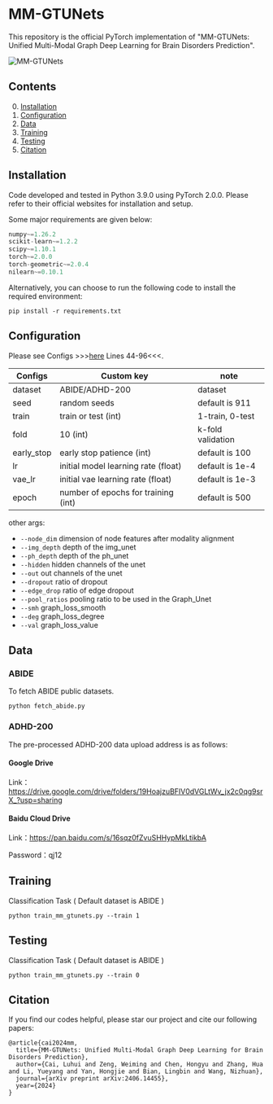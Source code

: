 # MM-GTUNets
This repository is the official PyTorch implementation of "MM-GTUNets: Unified Multi-Modal Graph Deep
Learning for Brain Disorders Prediction".

![MM-GTUNets](./MM_GTUNets.png)

## Contents
0. [Installation](#installation)
0. [Configuration](#configurationn)
0. [Data](#data)
0. [Training](#training)
0. [Testing](#testing)
0. [Citation](#citation)

## Installation
Code developed and tested in Python 3.9.0 using PyTorch 2.0.0. Please refer to their official websites for installation and setup.

Some major requirements are given below:

```python
numpy~=1.26.2
scikit-learn~=1.2.2
scipy~=1.10.1
torch~=2.0.0
torch-geometric~=2.0.4
nilearn~=0.10.1
```

Alternatively, you can choose to run the following code to install the required environment:
```shell
pip install -r requirements.txt
```

## Configuration

Please see Configs >>>[here](./opt.py/) Lines 44-96<<<.

| Configs    | Custom key                          | note              |
|------------|-------------------------------------|-------------------|
| dataset    | ABIDE/ADHD-200                      | dataset           |
| seed       | random seeds                        | default is 911    |
| train      | train or test (int)                 | 1-train, 0-test   |
| fold       | 10 (int)                            | k-fold validation |
| early_stop | early stop patience (int)           | default is 100    |
| lr         | initial model learning rate (float) | default is 1e-4   |
| vae_lr     | initial vae learning rate (float)   | default is 1e-3   |
| epoch      | number of epochs for training (int) | default is 500    |

other args:
* `--node_dim` dimension of node features after modality alignment
* `--img_depth` depth of the img_unet
* `--ph_depth` depth of the ph_unet
* `--hidden` hidden channels of the unet
* `--out` out channels of the unet
* `--dropout` ratio of dropout
* `--edge_drop` ratio of edge dropout
* `--pool_ratios` pooling ratio to be used in the Graph_Unet
* `--smh` graph_loss_smooth
* `--deg` graph_loss_degree
* `--val` graph_loss_value


## Data
### ABIDE
To fetch ABIDE public datasets.
```shell
python fetch_abide.py
```

### ADHD-200
The pre-processed ADHD-200 data upload address is as follows:

#### Google Drive

Link：https://drive.google.com/drive/folders/19HoajzuBFIV0dVGLtWv_jx2c0qg9srX_?usp=sharing 


#### Baidu Cloud Drive

Link：https://pan.baidu.com/s/16sqz0fZvuSHHypMkLtikbA 

Password：qj12

## Training

Classification Task ( Default dataset is ABIDE )
```shell
python train_mm_gtunets.py --train 1
```

## Testing

Classification Task ( Default dataset is ABIDE ) 
```shell
python train_mm_gtunets.py --train 0
```
## Citation
If you find our codes helpful, please star our project and cite our following papers: 

```
@article{cai2024mm,
  title={MM-GTUNets: Unified Multi-Modal Graph Deep Learning for Brain Disorders Prediction},
  author={Cai, Luhui and Zeng, Weiming and Chen, Hongyu and Zhang, Hua and Li, Yueyang and Yan, Hongjie and Bian, Lingbin and Wang, Nizhuan},
  journal={arXiv preprint arXiv:2406.14455},
  year={2024}
}
```
